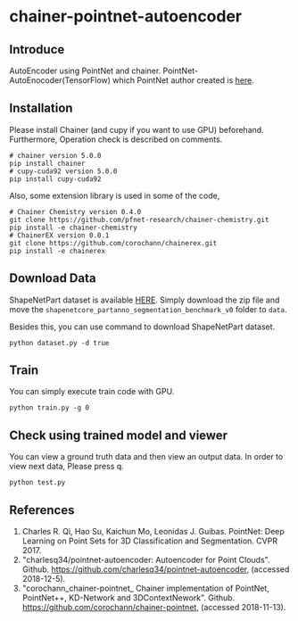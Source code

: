 # chainer-pointnet-autoencoder
## Introduce
AutoEncoder using PointNet and chainer. PointNet-AutoEnocoder(TensorFlow) which PointNet author created is [here](https://github.com/charlesq34/pointnet-autoencoder).

## Installation
Please install Chainer (and cupy if you want to use GPU) beforehand.  
Furthermore, Operation check is described on comments.
```
# chainer version 5.0.0
pip install chainer
# cupy-cuda92 version 5.0.0
pip install cupy-cuda92
```
Also, some extension library is used in some of the code,
```
# Chainer Chemistry version 0.4.0
git clone https://github.com/pfnet-research/chainer-chemistry.git
pip install -e chainer-chemistry
# ChainerEX version 0.0.1
git clone https://github.com/corochann/chainerex.git
pip install -e chainerex
```

## Download Data
ShapeNetPart dataset is available [HERE](https://shapenet.cs.stanford.edu/media/shapenetcore_partanno_segmentation_benchmark_v0.zip). Simply download the zip file and move the `shapenetcore_partanno_segmentation_benchmark_v0` folder to `data`.

Besides this, you can use command to download ShapeNetPart dataset.
```
python dataset.py -d true
```

## Train
You can simply execute train code with GPU.
```
python train.py -g 0
```

## Check using trained model and viewer
You can view a ground truth data and then view an output data. In order to view next data, Please press q.
```
python test.py
```

## References
1. Charles R. Qi, Hao Su, Kaichun Mo, Leonidas J. Guibas. PointNet: Deep Learning on Point Sets for 3D Classification and Segmentation. CVPR 2017.
1. "charlesq34/pointnet-autoencoder: Autoencoder for Point Clouds". Github. https://github.com/charlesq34/pointnet-autoencoder, (accessed 2018-12-5).
1. "corochann_chainer-pointnet_ Chainer implementation of PointNet, PointNet++, KD-Network and 3DContextNework". Github. https://github.com/corochann/chainer-pointnet, (accessed 2018-11-13).
